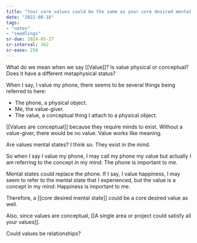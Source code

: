 ```yaml
---
title: "Your core values could be the same as your core desired mental states"
date: "2022-08-18"
tags:
- "notes"
- "seedlings"
sr-due: 2024-05-27
sr-interval: 362
sr-ease: 250
---
```


What do we mean when we say [[Value]]? Is value physical or conceptual? Does it have a different metaphysical status?

When I say, I value my phone, there seems to be several things being referred to here:

- The phone, a physical object.
- Me, the value-giver.
- The value, a conceptual thing I attach to a physical object.

[[Values are conceptual]] because they require minds to exist. Without a value-giver, there would be no value. Value works like meaning.

Are values mental states? I think so. They exist in the mind.

So when I say I value my phone, I may call my phone my value but actually I am referring to the concept in my mind: The phone is important to me.

Mental states could replace the phone. If I say, I value happiness, I may seem to refer to the mental state that I experienced, but the value is a concept in my mind: Happiness is important to me.

Therefore, a [[core desired mental state]] could be a core desired value as well.

Also, since values are conceptual, [[A single area or project could satisfy all your values]].

Could values be relationships?